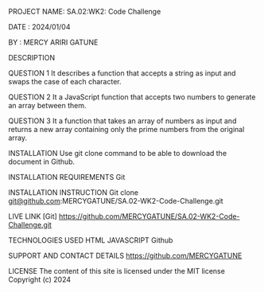 PROJECT NAME: SA.02:WK2: Code Challenge

DATE : 2024/01/04

BY : MERCY ARIRI GATUNE

DESCRIPTION

QUESTION 1
It describes a function that accepts a string as input and swaps the case of each character.

QUESTION 2
It a JavaScript function that accepts two numbers to generate an array between them.

QUESTION 3
It a function that takes an array of numbers as input and returns a new array containing only the prime numbers from the original array. 

INSTALLATION
Use git clone command to be able to download the document in Github.

INSTALLATION REQUIREMENTS
Git

INSTALLATION INSTRUCTION
Git clone git@github.com:MERCYGATUNE/SA.02-WK2-Code-Challenge.git

LIVE LINK
[Git] https://github.com/MERCYGATUNE/SA.02-WK2-Code-Challenge.git

TECHNOLOGIES USED
HTML
JAVASCRIPT
Github

SUPPORT AND CONTACT DETAILS
https://github.com/MERCYGATUNE

LICENSE 
The content of this site is licensed under the MIT license Copyright (c) 2024